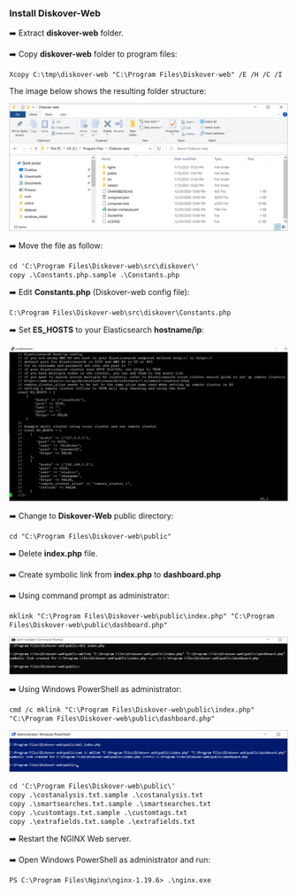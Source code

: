 ### Install Diskover-Web

➡️ Extract **diskover-web** folder.

➡️ Copy **diskover-web** folder to program files:
```
Xcopy C:\tmp\diskover-web "C:\Program Files\Diskover-web" /E /H /C /I
```

The image below shows the resulting folder structure:

![Image: Diskover-Web  Folder Structure](images/image_diskover_web_install_for_windows_folder_structure.png)

➡️ Move the file as follow:
```
cd 'C:\Program Files\Diskover-web\src\diskover\'
copy .\Constants.php.sample .\Constants.php
```

➡️ Edit **Constants.php**  (Diskover-web config file):
```
C:\Program Files\Diskover-web\src\diskover\Constants.php
```

➡️ Set **ES_HOSTS** to your Elasticsearch **hostname/ip**:

![Image: Set ES_HOST to Elasticsearch HOSTNAME](images/image_diskover_web_install_for_windows_set_eshost_to_elasticsearch_hostname.png)

➡️ Change to **Diskover-Web** public directory:
```
cd "C:\Program Files\Diskover-web\public"
```

➡️ Delete **index.php** file.

➡️ Create symbolic link from **index.php** to **dashboard.php**

➡️ Using command prompt as administrator:
```
mklink "C:\Program Files\Diskover-web\public\index.php" "C:\Program Files\Diskover-web\public\dashboard.php"
```

![Image: Create Symbolic PHP links](images/image_diskover_web_install_for_windows_create_symbolic_link_command_prompt_index_to_dashboard.png)

➡️ Using Windows PowerShell as administrator:
```
cmd /c mklink "C:\Program Files\Diskover-web\public\index.php" "C:\Program Files\Diskover-web\public\dashboard.php"
```

![Image: Using Windows PowerShell as an Administrator](images/image_diskover_web_install_for_windows_create_symbolic_link_with_powershell_index_to_dashboard.png)

```
cd 'C:\Program Files\Diskover-web\public\'
copy .\costanalysis.txt.sample .\costanalysis.txt
copy .\smartsearches.txt.sample .\smartsearches.txt
copy .\customtags.txt.sample .\customtags.txt
copy .\extrafields.txt.sample .\extrafields.txt
```

➡️ Restart the NGINX  Web server.

➡️ Open Windows PowerShell as administrator and run:
```
PS C:\Program Files\Nginx\nginx-1.19.6> .\nginx.exe
```
